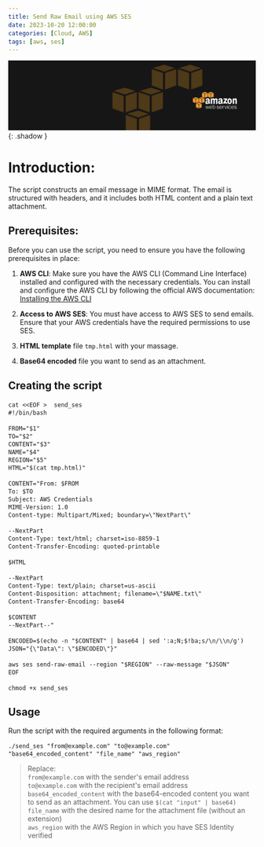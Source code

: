 ```yaml
---
title: Send Raw Email using AWS SES
date: 2023-10-20 12:00:00
categories: [Cloud, AWS]
tags: [aws, ses]
---
```

<script defer data-domain="senad-d.github.io" src="https://plus.seki.ink/js/script.js"></script>
![](https://github.com/senad-d/senad-d.github.io/blob/main/_media/images/backgroun.png?raw=true){: .shadow }

# **Introduction:** 
The script constructs an email message in MIME format. The email is structured with headers, and it includes both HTML content and a plain text attachment.

## **Prerequisites:**

Before you can use the script, you need to ensure you have the following prerequisites in place:

1.  **AWS CLI**: Make sure you have the AWS CLI (Command Line Interface) installed and configured with the necessary credentials. You can install and configure the AWS CLI by following the official AWS documentation: [Installing the AWS CLI](https://docs.aws.amazon.com/cli/latest/userguide/install-cliv2.html)
    
2.  **Access to AWS SES**: You must have access to AWS SES to send emails. Ensure that your AWS credentials have the required permissions to use SES.

3. **HTML template** file `tmp.html` with your massage.

4. **Base64 encoded** file you want to send as an attachment.

## **Creating the script**
```shell
cat <<EOF >  send_ses
#!/bin/bash

FROM="$1"
TO="$2"
CONTENT="$3"
NAME="$4"
REGION="$5"
HTML="$(cat tmp.html)"

CONTENT="From: $FROM
To: $TO
Subject: AWS Credentials
MIME-Version: 1.0
Content-type: Multipart/Mixed; boundary=\"NextPart\"

--NextPart
Content-Type: text/html; charset=iso-8859-1
Content-Transfer-Encoding: quoted-printable

$HTML

--NextPart
Content-Type: text/plain; charset=us-ascii
Content-Disposition: attachment; filename=\"$NAME.txt\"
Content-Transfer-Encoding: base64

$CONTENT
--NextPart--"

ENCODED=$(echo -n "$CONTENT" | base64 | sed ':a;N;$!ba;s/\n/\\n/g')
JSON="{\"Data\": \"$ENCODED\"}"

aws ses send-raw-email --region "$REGION" --raw-message "$JSON"
EOF

chmod +x send_ses
```

## **Usage**

Run the script with the required arguments in the following format:
    
```shell
./send_ses "from@example.com" "to@example.com" "base64_encoded_content" "file_name" "aws_region"
```
   > Replace:<br>
   `from@example.com` with the sender's email address<br>
   `to@example.com` with the recipient's email address<br>
   `base64_encoded_content` with the base64-encoded content you want to send as an attachment. You can use `$(cat "input" | base64)`<br>
   `file_name` with the desired name for the attachment file (without an extension)<br>
   `aws_region` with the AWS Region in which you have SES Identity verified

